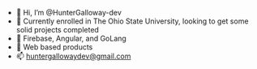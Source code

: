 - 👋 Hi, I’m @HunterGalloway-dev
- 👀 Currently enrolled in The Ohio State University, looking to get some solid projects completed
- 🌱 Firebase, Angular, and GoLang
- 💞️ Web based products
- 📫 huntergallowaydev@gmail.com
